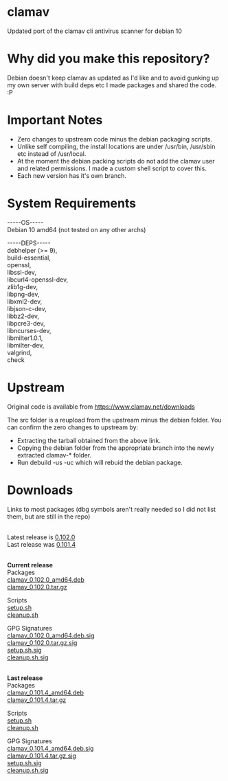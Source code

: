 # clamav
Updated port of the clamav cli antivirus scanner for debian 10

# Why did you make this repository?
Debian doesn't keep clamav as updated as I'd like and to avoid gunking up my own server with build deps etc I made packages and shared the code. :P

# Important Notes
* Zero changes to upstream code minus the debian packaging scripts.
* Unlike self compiling, the install locations are under /usr/bin, /usr/sbin etc instead of /usr/local.
* At the moment the debian packing scripts do not add the clamav user and related permissions. I made a custom shell script to cover this.
* Each new version has it's own branch.

# System Requirements


-----OS-----
<br />Debian 10 amd64 (not tested on any other archs)

-----DEPS-----
<br />debhelper (>= 9),
<br />build-essential, 
<br />openssl, 
<br />libssl-dev, 
<br />libcurl4-openssl-dev, 
<br />zlib1g-dev, 
<br />libpng-dev, 
<br />libxml2-dev, 
<br />libjson-c-dev, 
<br />libbz2-dev, 
<br />libpcre3-dev, 
<br />libncurses-dev, 
<br />libmilter1.0.1, 
<br />libmilter-dev, 
<br />valgrind, 
<br />check


# Upstream
Original code is available from https://www.clamav.net/downloads

The src folder is a reupload from the upstream minus the debian folder.
You can confirm the zero changes to upstream by:
* Extracting the tarball obtained from the above link.
* Copying the debian folder from the appropriate branch into the newly extracted clamav-* folder.
* Run debuild -us -uc which will rebuid the debian package.


# Downloads

Links to most packages (dbg symbols aren't really needed so I did not list them, but are still in the repo)

</br> Latest release is [0.102.0](https://github.com/Dskobra/clamav/tree/Downloads/0.102.0)
</br> Last release was [0.101.4](https://github.com/Dskobra/clamav/tree/Downloads/0.101.4)

<br /> **Current release**
<br /> Packages
<br />[clamav_0.102.0_amd64.deb](https://github.com/Dskobra/clamav/raw/Downloads/0.102.0/clamav_0.102.0_amd64.deb)
<br />[clamav_0.102.0.tar.gz](https://github.com/Dskobra/clamav/raw/Downloads/0.102.0/clamav_0.102.0.tar.gz)

Scripts
<br /> [setup.sh](https://raw.githubusercontent.com/Dskobra/clamav/Downloads/0.102.0/setup.sh)
<br /> [cleanup.sh](https://raw.githubusercontent.com/Dskobra/clamav/Downloads/0.102.0/cleanup.sh)

GPG Signatures
<br />[clamav_0.102.0_amd64.deb.sig](https://github.com/Dskobra/clamav/raw/Downloads/0.102.0/clamav_0.102.0.tar.gz.sig)
<br />[clamav_0.102.0.tar.gz.sig](https://github.com/Dskobra/clamav/raw/Downloads/0.101.4/clamav_0.101.4.tar.gz.sig)
<br /> [setup.sh.sig](https://github.com/Dskobra/clamav/raw/Downloads/0.102.0/setup.sh.sig)
<br />[cleanup.sh.sig](https://github.com/Dskobra/clamav/raw/Downloads/0.102.0/cleanup.sh.sig)


<br />  **Last release**
<br /> Packages
<br />[clamav_0.101.4_amd64.deb](https://github.com/Dskobra/clamav/raw/Downloads/0.101.4/clamav_0.101.4_amd64.deb)
<br />[clamav_0.101.4.tar.gz](https://github.com/Dskobra/clamav/raw/Downloads/0.101.4/clamav_0.101.4.tar.gz)

Scripts
<br /> [setup.sh](https://raw.githubusercontent.com/Dskobra/clamav/Downloads/0.101.4/setup.sh)
<br /> [cleanup.sh](https://raw.githubusercontent.com/Dskobra/clamav/Downloads/0.101.4/cleanup.sh)

GPG Signatures
<br />[clamav_0.101.4_amd64.deb.sig](https://github.com/Dskobra/clamav/raw/Downloads/0.101.4/clamav_0.101.4_amd64.deb.sig)
<br />[clamav_0.101.4.tar.gz.sig](https://github.com/Dskobra/clamav/raw/Downloads/0.101.4/clamav_0.101.4.tar.gz.sig)
<br /> [setup.sh.sig](https://github.com/Dskobra/clamav/raw/Downloads/0.101.4/setup.sh.sig)
<br />[cleanup.sh.sig](https://github.com/Dskobra/clamav/raw/Downloads/0.101.4/cleanup.sh.sig)
